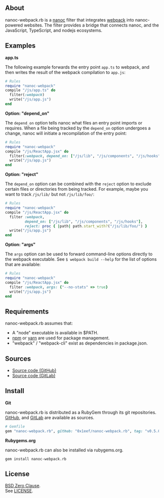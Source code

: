 ## About

nanoc-webpack.rb is a
[nanoc](https://nanoc.app)
filter
that integrates
[webpack](https://webpack.js.org/)
into nanoc-powered websites. The filter provides a bridge that
connects nanoc, and the JavaScript, TypeScript, and nodejs ecosystems.

## Examples

__app.ts__

The following example forwards the entry point `app.ts` to webpack, and
then writes the result of the webpack compilation to `app.js`:

``` ruby
# Rules
require "nanoc-webpack"
compile "/js/app.ts" do
  filter(:webpack)
  write("/js/app.js")
end
```

__Option: "depend_on"__

The `depend_on` option tells nanoc what files an entry point imports or requires.
When a file being tracked by the `depend_on` option undergoes a change, nanoc
will initiate a recompilation of the entry point:

```ruby
# Rules
require "nanoc-webpack"
compile "/js/ReactApp.jsx" do
  filter(:webpack, depend_on: ["/js/lib", "/js/components", "/js/hooks"])
  write("/js/app.js")
end
```

__Option: "reject"__

The `depend_on` option can be combined with the `reject` option to exclude
certain files or directories from being tracked. For example, maybe you want
to track `/js/lib/` but not `/js/lib/foo/`:

```ruby
# Rules
require "nanoc-webpack"
compile "/js/ReactApp.jsx" do
  filter :webpack,
         depend_on: ["/js/lib", "/js/components", "/js/hooks"],
         reject: proc { |path| path.start_with?("/js/lib/foo/") }
  write("/js/app.js")
end
```

__Option: "args"__

The `args` option can be used to forward command-line options directly
to the webpack executable. See `$ webpack build --help` for the list of
options that are available:

```ruby
# Rules
require "nanoc-webpack"
compile "/js/ReactApp.jsx" do
  filter :webpack, args: {"--no-stats" => true}
  write("/js/app.js")
end
```


## Requirements

nanoc-webpack.rb assumes that:

* A "node" executable is available in $PATH.
* [npm](https://www.npmjs.com) or [yarn](https://yarnpkg.com/) are used for
  package management.
* "webpack" / "webpack-cli" exist as dependencies in package.json.

## Sources

* [Source code (GitHub)](https://github.com/0x1eef/nanoc-webpack.rb)
* [Source code (GitLab)](https://gitlab.com/0x1eef/nanoc-webpack.rb)

## <a id='install'>Install</a>

**Git**

nanoc-webpack.rb is distributed as a RubyGem through its git repositories. <br>
[GitHub](https://github.com/0x1eef/nanoc-webpack.rb),
and
[GitLab](https://gitlab.com/0x1eef/nanoc-webpack.rb)
are available as sources.

```ruby
# Gemfile
gem "nanoc-webpack.rb", github: "0x1eef/nanoc-webpack.rb", tag: "v0.5.0"
```

**Rubygems.org**

nanoc-webpack.rb can also be installed via rubygems.org.

    gem install nanoc-webpack.rb

## License

[BSD Zero Clause](https://choosealicense.com/licenses/0bsd/).
<br>
See [LICENSE](./LICENSE).
